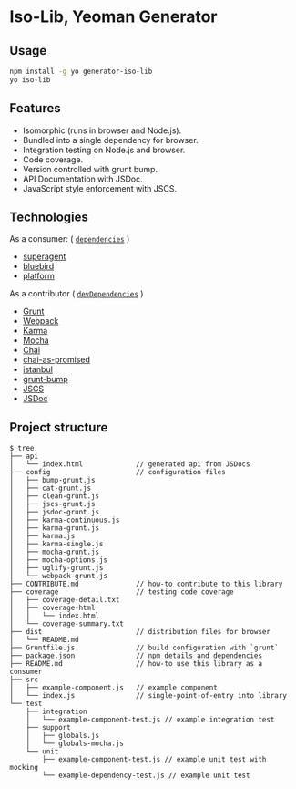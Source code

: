 
# Iso-Lib, Yeoman Generator

## Usage

```bash
npm install -g yo generator-iso-lib
yo iso-lib
```

## Features

- Isomorphic (runs in browser and Node.js).
- Bundled into a single dependency for browser.
- Integration testing on Node.js and browser.
- Code coverage.
- Version controlled with grunt bump.
- API Documentation with JSDoc.
- JavaScript style enforcement with JSCS.

## Technologies

As a consumer: ( [`dependencies`][] )

- [superagent](https://www.npmjs.com/package/superagent)
- [bluebird](https://www.npmjs.com/package/bluebird)
- [platform](https://www.npmjs.com/package/platform)

As a contributor ( [`devDependencies`][] )

- [Grunt](https://www.npmjs.com/package/grunt)
- [Webpack](https://www.npmjs.com/package/webpack)
- [Karma](https://www.npmjs.com/package/karma)
- [Mocha](https://www.npmjs.com/package/mocha)
- [Chai](https://www.npmjs.com/package/chai)
- [chai-as-promised](https://www.npmjs.com/package/chai-as-promised)
- [istanbul](https://www.npmjs.com/package/istanbul-instrumenter-loader)
- [grunt-bump](https://www.npmjs.com/package/grunt-bump)
- [JSCS](https://www.npmjs.com/package/jscs)
- [JSDoc](https://www.npmjs.com/package/jsdoc)

[`dependencies`]: https://docs.npmjs.com/files/package.json#dependencies
[`devDependencies`]: https://docs.npmjs.com/files/package.json#devdependencies

## Project structure

```
$ tree
├── api
│   └── index.html             // generated api from JSDocs
├── config                     // configuration files
│   ├── bump-grunt.js
│   ├── cat-grunt.js
│   ├── clean-grunt.js
│   ├── jscs-grunt.js
│   ├── jsdoc-grunt.js
│   ├── karma-continuous.js
│   ├── karma-grunt.js
│   ├── karma.js
│   ├── karma-single.js
│   ├── mocha-grunt.js
│   ├── mocha-options.js
│   ├── uglify-grunt.js
│   └── webpack-grunt.js
├── CONTRIBUTE.md              // how-to contribute to this library
├── coverage                   // testing code coverage
│   ├── coverage-detail.txt
│   ├── coverage-html
│   │   └── index.html
│   └── coverage-summary.txt
├── dist                       // distribution files for browser
│   └── README.md
├── Gruntfile.js               // build configuration with `grunt`
├── package.json               // npm details and dependencies
├── README.md                  // how-to use this library as a consumer
├── src
│   ├── example-component.js   // example component
│   └── index.js               // single-point-of-entry into library
└── test
    ├── integration
    │   └── example-component-test.js // example integration test
    ├── support
    │   ├── globals.js
    │   └── globals-mocha.js
    └── unit
        ├── example-component-test.js // example unit test with mocking
        └── example-dependency-test.js // example unit test
```


